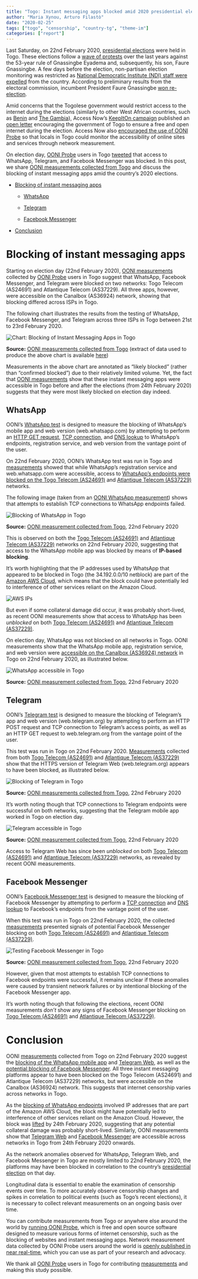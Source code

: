 ```yaml
---
title: "Togo: Instant messaging apps blocked amid 2020 presidential election"
author: "Maria Xynou, Arturo Filastò"
date: "2020-02-25"
tags: ["togo", "censorship", "country-tg", "theme-im"]
categories: ["report"]
---
```


Last Saturday, on 22nd February 2020, [presidential elections](https://www.theguardian.com/world/2020/feb/22/togo-votes-president-faure-gnassingbee-fourth-term)
were held in Togo. These elections follow a [wave of protests](https://www.acleddata.com/2018/12/13/togo-another-wave-of-demonstrations-washes-over-gnassingbes-regime/)
over the last years against the 53-year rule of Gnassingbe Eyadema and,
subsequently, his son, Faure Gnassingbe. A few days before the election,
non-partisan election monitoring was restricted as [National Democratic Institute (NDI) staff were expelled](https://www.ndi.org/publications/statement-expulsion-ndi-staff-togo-and-restrictions-election-monitoring)
from the country. According to preliminary results from the electoral
commission, incumbent President Faure Gnassingbe [won re-election](https://www.bbc.com/news/world-africa-51606972).

Amid concerns that the Togolese government would restrict access to the
internet during the elections (similarly to other West African
countries, such as
[Benin](https://ooni.org/post/2019-benin-social-media-blocking/) and
[The Gambia](https://ooni.org/post/gambia-internet-shutdown/)), Access
Now’s [KeepItOn campaign](https://www.accessnow.org/keepiton/)
published an [open letter](http://www.lamanchette.net/singlepost-togo-election--risque-de-coupure-dinternet--une-coalition-internationale-saisit-la-ministre-cina-lawson-5-154-775)
encouraging the government of Togo to ensure a free and open internet
during the election. Access Now also [encouraged the use of OONI Probe](https://www.accessnow.org/togo-election-2020/) so that locals in
Togo could monitor the accessibility of online sites and services
through network measurement.

On election day, [OONI Probe](https://ooni.org/install/) users in Togo
[tweeted](https://twitter.com/Farida_N/status/1231262176851234817)
that access to WhatsApp, Telegram, and Facebook Messenger was blocked.
In this post, we share [OONI measurements collected from Togo](https://explorer.ooni.org/search?until=2020-02-25&probe_cc=TG)
and discuss the blocking of instant messaging apps amid the country’s
2020 elections.

* [Blocking of instant messaging apps](#blocking-of-instant-messaging-apps)

	* [WhatsApp](#whatsapp)

	* [Telegram](#telegram)

	* [Facebook Messenger](#facebook-messenger)

* [Conclusion](#conclusion)

# Blocking of instant messaging apps

Starting on election day (22nd February 2020), [OONI measurements](https://explorer.ooni.org/search?until=2020-02-25&probe_cc=TG)
collected by [OONI Probe](https://ooni.org/install/) users in Togo
suggest that WhatsApp, Facebook Messenger, and Telegram were blocked on
two networks: Togo Telecom (AS24691) and Atlantique Telecom (AS37229).
All three apps, however, were accessible on the Canalbox (AS36924)
network, showing that blocking differed across ISPs in Togo.

The following chart illustrates the results from the testing of
WhatsApp, Facebook Messenger, and Telegram across three ISPs in Togo
between 21st to 23rd February 2020.

![Chart: Blocking of Instant Messaging Apps in Togo](/post/2020-togo/tg-chart.png)

**Source:** [OONI measurements collected from Togo](https://explorer.ooni.org/search?until=2020-02-23&probe_cc=TG)
(extract of data used to produce the above chart is available [here](https://gist.github.com/hellais/ffd99c7d199ee0bc1314d5a540a93bac))

Measurements in the above chart are annotated as “likely blocked”
(rather than “confirmed blocked”) due to their relatively limited
volume. Yet, the fact that [OONI measurements](https://explorer.ooni.org/search?until=2020-02-25&probe_cc=TG&probe_asn=AS24691)
show that these instant messaging apps were accessible in Togo before
and after the elections (from 24th February 2020) suggests that they
were most likely blocked on election day indeed.

## WhatsApp

OONI’s [WhatsApp test](https://ooni.org/nettest/whatsapp/) is designed
to measure the blocking of WhatsApp’s mobile app and web version
(web.whatsapp.com) by attempting to perform an [HTTP GET request](https://ooni.org/support/glossary/#http-request), [TCP connection](https://ooni.org/support/glossary/#tcp), and [DNS lookup](https://ooni.org/support/glossary/#dns-lookup) to WhatsApp’s
endpoints, registration service, and web version from the vantage point
of the user.

On 22nd February 2020, OONI’s WhatsApp test was run in Togo and
[measurements](https://explorer.ooni.org/search?until=2020-02-23&probe_cc=TG&test_name=whatsapp)
showed that while WhatsApp’s registration service and web.whatsapp.com
were accessible, access to [WhatsApp’s endpoints were blocked on the Togo Telecom (AS24691)](https://explorer.ooni.org/measurement/20200222T165239Z_AS24691_5WcQoZyep2HktNd8UvKf1Ka4C3WPyOc9AQP79zoJ7oPgyDwSWh)
and [Atlantique Telecom (AS37229)](https://explorer.ooni.org/measurement/20200222T172711Z_AS37229_Nrs8Yl4Bkgk2znjBfxUUW6vcJpbNBigUX7t8IULUWSq0W8FJFV)
networks.

The following image (taken from an [OONI WhatsApp measurement](https://explorer.ooni.org/measurement/20200222T165239Z_AS24691_5WcQoZyep2HktNd8UvKf1Ka4C3WPyOc9AQP79zoJ7oPgyDwSWh))
shows that attempts to establish TCP connections to WhatsApp endpoints
failed.

![Blocking of WhatsApp in Togo](/post/2020-togo/tg-whatsapp-blocked.png)

**Source:** [OONI measurement collected from Togo](https://explorer.ooni.org/measurement/20200222T165239Z_AS24691_5WcQoZyep2HktNd8UvKf1Ka4C3WPyOc9AQP79zoJ7oPgyDwSWh),
22nd February 2020

This is observed on both the [Togo Telecom (AS24691)](https://explorer.ooni.org/measurement/20200222T165239Z_AS24691_5WcQoZyep2HktNd8UvKf1Ka4C3WPyOc9AQP79zoJ7oPgyDwSWh)
and [Atlantique Telecom (AS37229)](https://explorer.ooni.org/measurement/20200222T172711Z_AS37229_Nrs8Yl4Bkgk2znjBfxUUW6vcJpbNBigUX7t8IULUWSq0W8FJFV)
networks on 22nd February 2020, suggesting that access to the WhatsApp
mobile app was blocked by means of **IP-based blocking**.

It’s worth highlighting that the IP addresses used by WhatsApp that
appeared to be blocked in Togo (the 34.192.0.0/10 netblock) are part of
the [Amazon AWS Cloud](https://aws.amazon.com/), which means that the
block could have potentially led to interference of other services
reliant on the Amazon Cloud.

![AWS IPs](/post/2020-togo/tg-aws.jpeg)

But even if some collateral damage did occur, it was probably
short-lived, as recent OONI measurements show that access to WhatsApp
has been *unblocked* on both [Togo Telecom (AS24691)](http://explorer.ooni.org/measurement/20200225T083431Z_AS24691_RXtDJ0jjszvfluWRn4AT7nWVO6NSyzcpjlkbiLOEzJLPB1Zzgf)
and [Atlantique Telecom (AS37229)](http://explorer.ooni.org/measurement/20200224T002637Z_AS37229_x53dT8leM3ZufEzCc5UMdNDudRDnriixaGvTGf6lmxOZcRI5S1).

On election day, WhatsApp was not blocked on all networks in Togo. OONI
measurements show that the WhatsApp mobile app, registration service,
and web version were [accessible on the Canalbox (AS36924) network](https://explorer.ooni.org/measurement/20200222T172325Z_AS36924_05r0YGhPPmCHvBLysIhqoZXGueMMoTF8thv2fs47SujotFyGkR)
in Togo on 22nd February 2020, as illustrated below.

![WhatsApp accessible in Togo](/post/2020-togo/tg-whatsapp-ok.png)

**Source:** [OONI measurement collected from Togo](https://explorer.ooni.org/measurement/20200222T172325Z_AS36924_05r0YGhPPmCHvBLysIhqoZXGueMMoTF8thv2fs47SujotFyGkR),
22nd February 2020

## Telegram

OONI’s [Telegram test](https://ooni.org/nettest/telegram/) is designed
to measure the blocking of Telegram’s app and web version
(web.telegram.org) by attempting to perform an HTTP POST request and TCP
connection to Telegram’s access points, as well as an HTTP GET request
to web.telegram.org from the vantage point of the user.

This test was run in Togo on 22nd February 2020.
[Measurements](http://explorer.ooni.org/search?until=2020-02-26&probe_cc=TG&test_name=telegram)
collected from both [Togo Telecom (AS24691)](https://explorer.ooni.org/measurement/20200222T165321Z_AS24691_dmMnrhU4civBhYlDoqrvwGysYFiM7iE6MrLw6aXjUELeKMU5pj)
and [Atlantique Telecom (AS37229)](https://explorer.ooni.org/measurement/20200222T172846Z_AS37229_4iCG5dngewBnAzUXDuYownBRGYaqQX14s7P7eTgBFOTwtzs7Nk)
show that the HTTPS version of Telegram Web (web.telegram.org) appears
to have been blocked, as illustrated below.

![Blocking of Telegram in Togo](/post/2020-togo/tg-telegram-blocked.jpeg)

**Source:** [OONI measurements collected from Togo](https://explorer.ooni.org/measurement/20200222T165321Z_AS24691_dmMnrhU4civBhYlDoqrvwGysYFiM7iE6MrLw6aXjUELeKMU5pj),
22nd February 2020

It’s worth noting though that TCP connections to Telegram endpoints were
successful on both networks, suggesting that the Telegram mobile app
worked in Togo on election day.

![Telegram accessible in Togo](/post/2020-togo/tg-telegram-ok.png)

**Source:** [OONI measurement collected from Togo](https://explorer.ooni.org/measurement/20200222T165321Z_AS24691_dmMnrhU4civBhYlDoqrvwGysYFiM7iE6MrLw6aXjUELeKMU5pj),
22nd February 2020

Access to Telegram Web has since been *unblocked* on both [Togo Telecom (AS24691)](http://explorer.ooni.org/measurement/20200225T083442Z_AS24691_sTD2ScACS9kkcwAyqn7T7X722wP0EXA3wSHSHD18xUakNqLVd1)
and [Atlantique Telecom (AS37229)](http://explorer.ooni.org/measurement/20200224T002631Z_AS37229_0l3SBZLBaBtAHNqDq3gds8XSxvqen9YEeJa5SQcSlu62hJUVym)
networks, as revealed by recent OONI measurements.

## Facebook Messenger

OONI’s [Facebook Messenger test](https://ooni.org/nettest/facebook-messenger/) is designed to
measure the blocking of Facebook Messenger by attempting to perform a
[TCP connection](https://ooni.org/support/glossary/#tcp) and [DNS lookup](https://ooni.org/support/glossary/#dns-lookup) to Facebook’s
endpoints from the vantage point of the user.

When this test was run in Togo on 22nd February 2020, the collected
[measurements](http://explorer.ooni.org/search?until=2020-02-26&probe_cc=TG&test_name=facebook_messenger)
presented signals of potential Facebook Messenger blocking on both
[Togo Telecom (AS24691)](https://explorer.ooni.org/measurement/20200222T165405Z_AS24691_q2DZDwOz7oHJAVbDKnByjajL7Wq2u9s627catBvfec8LuPFiQL)
and [Atlantique Telecom (AS37229)](https://explorer.ooni.org/measurement/20200222T172808Z_AS37229_T6e6CyNg4KdKacwe7K8zGYb701nrLVlf7nYjas5yyIWd4MOa5U).

![Testing Facebook Messenger in Togo](/post/2020-togo/tg-facebook-messenger.png)

**Source:** [OONI measurement collected from Togo](https://explorer.ooni.org/measurement/20200222T165405Z_AS24691_q2DZDwOz7oHJAVbDKnByjajL7Wq2u9s627catBvfec8LuPFiQL),
22nd February 2020

However, given that most attempts to establish TCP connections to
Facebook endpoints were successful, it remains unclear if these
anomalies were caused by transient network failures or by intentional
blocking of the Facebook Messenger app.

It’s worth noting though that following the elections, recent OONI
measurements *don’t* show any signs of Facebook Messenger blocking on
[Togo Telecom (AS24691)](http://explorer.ooni.org/measurement/20200225T083455Z_AS24691_HEnbqfeVzZKkZFmvAthYGvuQcpNRgR6bZqEqBwzUl89acmq0RR)
and [Atlantique Telecom (AS37229)](http://explorer.ooni.org/measurement/20200224T002630Z_AS37229_UPtkmRGxWuTV6ZpdkNWO9dKVo3wtkALxWCA8EB96BQzXZXvTEy).

# Conclusion

OONI
[measurements](http://explorer.ooni.org/search?until=2020-02-26&probe_cc=TG)
collected from Togo on 22nd February 2020 suggest the [blocking of the WhatsApp mobile app](https://explorer.ooni.org/measurement/20200222T165239Z_AS24691_5WcQoZyep2HktNd8UvKf1Ka4C3WPyOc9AQP79zoJ7oPgyDwSWh)
and [Telegram Web](https://explorer.ooni.org/measurement/20200222T165321Z_AS24691_dmMnrhU4civBhYlDoqrvwGysYFiM7iE6MrLw6aXjUELeKMU5pj),
as well as the [potential blocking of Facebook Messenger](https://explorer.ooni.org/measurement/20200222T165405Z_AS24691_q2DZDwOz7oHJAVbDKnByjajL7Wq2u9s627catBvfec8LuPFiQL).
All three instant messaging platforms appear to have been blocked on the
Togo Telecom (AS24691) and Atlantique Telecom (AS37229) networks, but
were accessible on the Canalbox (AS36924) network. This suggests that
internet censorship varies across networks in Togo.

As the [blocking of WhatsApp endpoints](https://explorer.ooni.org/measurement/20200222T165239Z_AS24691_5WcQoZyep2HktNd8UvKf1Ka4C3WPyOc9AQP79zoJ7oPgyDwSWh)
involved IP addresses that are part of the Amazon AWS Cloud, the block
might have potentially led to interference of other services reliant on
the Amazon Cloud. However, the block was
[lifted](http://explorer.ooni.org/measurement/20200225T083431Z_AS24691_RXtDJ0jjszvfluWRn4AT7nWVO6NSyzcpjlkbiLOEzJLPB1Zzgf)
by 24th February 2020, suggesting that any potential collateral damage
was probably short-lived. Similarly, OONI measurements show that
[Telegram Web](http://explorer.ooni.org/measurement/20200225T083442Z_AS24691_sTD2ScACS9kkcwAyqn7T7X722wP0EXA3wSHSHD18xUakNqLVd1)
and [Facebook Messenger](http://explorer.ooni.org/measurement/20200225T083455Z_AS24691_HEnbqfeVzZKkZFmvAthYGvuQcpNRgR6bZqEqBwzUl89acmq0RR)
are accessible across networks in Togo from 24th February 2020 onwards.

As the network anomalies observed for WhatsApp, Telegram Web, and
Facebook Messenger in Togo are mostly limited to 22nd February 2020, the
platforms may have been blocked in correlation to the country’s
[presidential election](https://www.dw.com/en/togo-president-gnassingb%C3%A9-wins-re-election/a-52494760)
on that day.

Longitudinal data is essential to enable the examination of censorship
events over time. To more accurately observe censorship changes and
spikes in correlation to political events (such as Togo’s recent
elections), it is necessary to collect relevant measurements on an
ongoing basis over time.

You can contribute measurements from Togo or anywhere else around the
world by [running OONI Probe](https://ooni.org/install/), which is
free and open source software designed to measure various forms of
internet censorship, such as the blocking of websites and instant
messaging apps. Network measurement data collected by OONI Probe users
around the world is [openly published in near real-time](https://ooni.org/data/), which you can use as part of your
research and advocacy.

We thank all [OONI Probe](https://ooni.org/install/) users in Togo for
contributing
[measurements](http://explorer.ooni.org/search?until=2020-02-26&probe_cc=TG)
and making this study possible.
